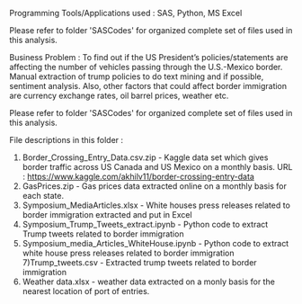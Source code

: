                
Programming Tools/Applications used : SAS, Python, MS Excel

Please refer to folder 'SASCodes' for organized complete set of files used in this analysis. 

Business Problem : To find out if the US President’s policies/statements are affecting the number of vehicles passing through the U.S.-Mexico border. Manual extraction of trump policies to do text mining and if possible, sentiment analysis. Also, other factors that could affect border immigration are currency exchange rates, oil barrel prices, weather etc.
      

Please refer to folder 'SASCodes' for organized complete set of files used in this analysis. 

File descriptions in this folder :

1) Border_Crossing_Entry_Data.csv.zip - Kaggle data set which gives border traffic across US Canada and US Mexico on a monthly basis. URL : https://www.kaggle.com/akhilv11/border-crossing-entry-data
3) GasPrices.zip - Gas prices data extracted online on a monthly basis for each state.
4) Symposium_MediaArticles.xlsx - White houses press releases related to border immigration extracted and put in Excel
5) Symposium_Trump_Tweets_extract.ipynb - Python code to extract Trump tweets related to border immigration
6) Symposium_media_Articles_WhiteHouse.ipynb - Python code to extract white house press releases related to border immigration
7)Trump_tweets.csv - Extracted trump tweets related to border immigration
8) Weather data.xlsx - weather data extracted on a monly basis for the nearest location of port of entries. 


